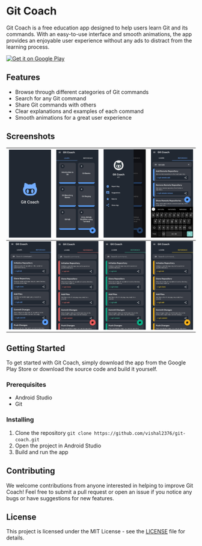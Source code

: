 # Git Coach

Git Coach is a free education app designed to help users learn Git and its commands. With an easy-to-use interface and smooth animations, the app provides an enjoyable user experience without any ads to distract from the learning process.

<a href='https://play.google.com/store/apps/details?id=com.vishal2376.gitcoach&pcampaignid=pcampaignidMKT-Other-global-all-co-prtnr-py-PartBadge-Mar2515-1'><img alt='Get it on Google Play' src='https://play.google.com/intl/en_us/badges/static/images/badges/en_badge_web_generic.png' style="width:150px"></a>

## Features

- Browse through different categories of Git commands
- Search for any Git command
- Share Git commands with others
- Clear explanations and examples of each command
- Smooth animations for a great user experience

## Screenshots

| <img src="screenshots/splashscreen.jpg" width="200px"> | <img src="screenshots/lesson.jpg" width="200px"> | <img src="screenshots/nav.jpg" width="200px"> | <img src="screenshots/serach.jpg" width="200px"> |
|:---:|:---:|:---:|:---:|
| <img src="screenshots/cmdB.jpg" width="200px"> | <img src="screenshots/cmdR.jpg" width="200px"> | <img src="screenshots/cmdG.jpg" width="200px"> | <img src="screenshots/cmdY.jpg" width="200px"> |

## Getting Started

To get started with Git Coach, simply download the app from the Google Play Store or download the source code and build it yourself.

### Prerequisites

- Android Studio
- Git

### Installing

1. Clone the repository
``` git clone https://github.com/vishal2376/git-coach.git ```
2. Open the project in Android Studio
3. Build and run the app

## Contributing

We welcome contributions from anyone interested in helping to improve Git Coach! Feel free to submit a pull request or open an issue if you notice any bugs or have suggestions for new features.

## License

This project is licensed under the MIT License - see the [LICENSE](LICENSE) file for details.

